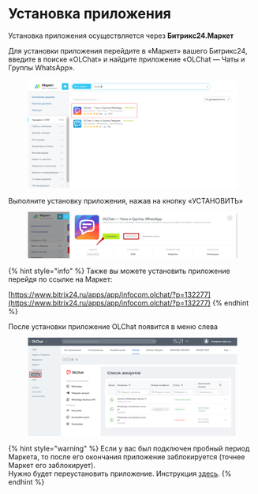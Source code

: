# Установка приложения

Установка приложения осуществляется через **Битрикс24.Маркет**

Для установки приложения перейдите в «Маркет» вашего Битрикс24, введите в поиске «OLChat» и найдите приложение «OLChat — Чаты и Группы WhatsApp».

<figure><img src="../.gitbook/assets/Frame 1.png" alt=""><figcaption></figcaption></figure>

Выполните установку приложения, нажав на кнопку «УСТАНОВИТЬ»

<figure><img src="../.gitbook/assets/image (3) (1) (1) (1) (1) (1) (1) (1) (1) (1) (1) (1) (1).png" alt=""><figcaption></figcaption></figure>

{% hint style="info" %}
Также вы можете установить приложение перейдя по ссылке на Маркет:&#x20;

[https://www.bitrix24.ru/apps/app/infocom.olchat/?p=132277](https://www.bitrix24.ru/apps/app/infocom.olchat/?p=132277)
{% endhint %}

После установки приложение OLChat появится в меню слева

<figure><img src="../.gitbook/assets/image (2) (1) (1) (1) (1) (1) (1) (1) (1).png" alt=""><figcaption></figcaption></figure>



{% hint style="warning" %}
Если у вас был подключен пробный период Маркета, то после его окончания приложение заблокируется (точнее Маркет его заблокирует). \
Нужно будет переустановить приложение. Инструкция [здесь](https://docs.olchat.io/ustanovka-i-nastroika/pereustanovka-prilozheniya).
{% endhint %}
